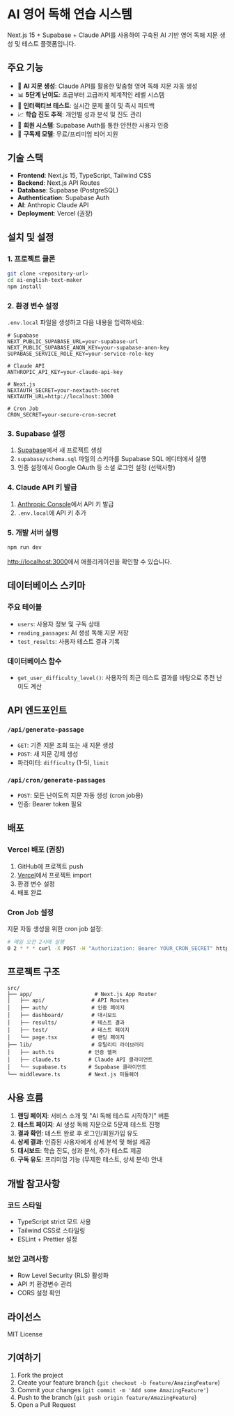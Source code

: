 # AI 영어 독해 연습 시스템

Next.js 15 + Supabase + Claude API를 사용하여 구축된 AI 기반 영어 독해 지문 생성 및 테스트 플랫폼입니다.

## 주요 기능

- 🤖 **AI 지문 생성**: Claude API를 활용한 맞춤형 영어 독해 지문 자동 생성
- 📊 **5단계 난이도**: 초급부터 고급까지 체계적인 레벨 시스템
- 🎯 **인터랙티브 테스트**: 실시간 문제 풀이 및 즉시 피드백
- 📈 **학습 진도 추적**: 개인별 성과 분석 및 진도 관리
- 🔐 **회원 시스템**: Supabase Auth를 통한 안전한 사용자 인증
- 💎 **구독제 모델**: 무료/프리미엄 티어 지원

## 기술 스택

- **Frontend**: Next.js 15, TypeScript, Tailwind CSS
- **Backend**: Next.js API Routes
- **Database**: Supabase (PostgreSQL)
- **Authentication**: Supabase Auth
- **AI**: Anthropic Claude API
- **Deployment**: Vercel (권장)

## 설치 및 설정

### 1. 프로젝트 클론

```bash
git clone <repository-url>
cd ai-english-text-maker
npm install
```

### 2. 환경 변수 설정

`.env.local` 파일을 생성하고 다음 내용을 입력하세요:

```env
# Supabase
NEXT_PUBLIC_SUPABASE_URL=your-supabase-url
NEXT_PUBLIC_SUPABASE_ANON_KEY=your-supabase-anon-key
SUPABASE_SERVICE_ROLE_KEY=your-service-role-key

# Claude API
ANTHROPIC_API_KEY=your-claude-api-key

# Next.js
NEXTAUTH_SECRET=your-nextauth-secret
NEXTAUTH_URL=http://localhost:3000

# Cron Job
CRON_SECRET=your-secure-cron-secret
```

### 3. Supabase 설정

1. [Supabase](https://supabase.com)에서 새 프로젝트 생성
2. `supabase/schema.sql` 파일의 스키마를 Supabase SQL 에디터에서 실행
3. 인증 설정에서 Google OAuth 등 소셜 로그인 설정 (선택사항)

### 4. Claude API 키 발급

1. [Anthropic Console](https://console.anthropic.com)에서 API 키 발급
2. `.env.local`에 API 키 추가

### 5. 개발 서버 실행

```bash
npm run dev
```

[http://localhost:3000](http://localhost:3000)에서 애플리케이션을 확인할 수 있습니다.

## 데이터베이스 스키마

### 주요 테이블

- `users`: 사용자 정보 및 구독 상태
- `reading_passages`: AI 생성 독해 지문 저장
- `test_results`: 사용자 테스트 결과 기록

### 데이터베이스 함수

- `get_user_difficulty_level()`: 사용자의 최근 테스트 결과를 바탕으로 추천 난이도 계산

## API 엔드포인트

### `/api/generate-passage`

- `GET`: 기존 지문 조회 또는 새 지문 생성
- `POST`: 새 지문 강제 생성
- 파라미터: `difficulty` (1-5), `limit`

### `/api/cron/generate-passages`

- `POST`: 모든 난이도의 지문 자동 생성 (cron job용)
- 인증: Bearer token 필요

## 배포

### Vercel 배포 (권장)

1. GitHub에 프로젝트 push
2. [Vercel](https://vercel.com)에서 프로젝트 import
3. 환경 변수 설정
4. 배포 완료

### Cron Job 설정

지문 자동 생성을 위한 cron job 설정:

```bash
# 매일 오전 2시에 실행
0 2 * * * curl -X POST -H "Authorization: Bearer YOUR_CRON_SECRET" https://your-domain.com/api/cron/generate-passages
```

## 프로젝트 구조

```
src/
├── app/                    # Next.js App Router
│   ├── api/               # API Routes
│   ├── auth/              # 인증 페이지
│   ├── dashboard/         # 대시보드
│   ├── results/           # 테스트 결과
│   ├── test/              # 테스트 페이지
│   └── page.tsx           # 랜딩 페이지
├── lib/                   # 유틸리티 라이브러리
│   ├── auth.ts           # 인증 헬퍼
│   ├── claude.ts         # Claude API 클라이언트
│   └── supabase.ts       # Supabase 클라이언트
└── middleware.ts         # Next.js 미들웨어
```

## 사용 흐름

1. **랜딩 페이지**: 서비스 소개 및 "AI 독해 테스트 시작하기" 버튼
2. **테스트 페이지**: AI 생성 독해 지문으로 5문제 테스트 진행
3. **결과 확인**: 테스트 완료 후 로그인/회원가입 유도
4. **상세 결과**: 인증된 사용자에게 상세 분석 및 해설 제공
5. **대시보드**: 학습 진도, 성과 분석, 추가 테스트 제공
6. **구독 유도**: 프리미엄 기능 (무제한 테스트, 상세 분석) 안내

## 개발 참고사항

### 코드 스타일
- TypeScript strict 모드 사용
- Tailwind CSS로 스타일링
- ESLint + Prettier 설정

### 보안 고려사항
- Row Level Security (RLS) 활성화
- API 키 환경변수 관리
- CORS 설정 확인

## 라이선스

MIT License

## 기여하기

1. Fork the project
2. Create your feature branch (`git checkout -b feature/AmazingFeature`)
3. Commit your changes (`git commit -m 'Add some AmazingFeature'`)
4. Push to the branch (`git push origin feature/AmazingFeature`)
5. Open a Pull Request
